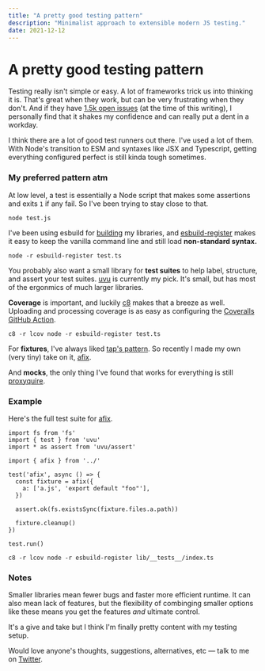```yaml
---
title: "A pretty good testing pattern"
description: "Minimalist approach to extensible modern JS testing."
date: 2021-12-12
---
```

# A pretty good testing pattern

Testing really isn't simple or easy. A lot of frameworks trick us into thinking
it is. That's great when they work, but can be very frustrating when they don't.
And if they have [1.5k open issues](https://github.com/facebook/jest) (at the
time of this writing), I personally find that it shakes my confidence and can
really put a dent in a workday.

I think there are a lot of good test runners out there. I've used a lot of them.
With Node's transition to ESM and syntaxes like JSX and Typescript, getting
everything configured perfect is still kinda tough sometimes.

### My preferred pattern atm

At low level, a test is essentially a Node script that makes some
assertions and exits `1` if any fail. So I've been trying to stay close to that.

```shell
node test.js
```

I've been using esbuild for
[building](https://github.com/sure-thing/presta/blob/main/packages/source-filesystem/package.json#L11)
my libraries, and [esbuild-register](https://github.com/egoist/esbuild-register)
makes it easy to keep the vanilla command line and still load **non-standard syntax.**

```shell
node -r esbuild-register test.ts
```

You probably also want a small library for **test suites** to help label, structure, and
assert your test suites. [uvu](https://github.com/lukeed/uvu) is currently my
pick. It's small, but has most of the ergonmics of much larger libraries.

**Coverage** is important, and luckily [c8](https://github.com/bcoe/c8) makes that a
breeze as well. Uploading and processing coverage is as easy as configuring the
[Coveralls GitHub
Action](https://github.com/coverallsapp/github-action#standard-example).

```shell
c8 -r lcov node -r esbuild-register test.ts
```

For **fixtures**, I've always liked [tap's
pattern](https://node-tap.org/docs/api/fixtures/). So recently I made my own
(very tiny) take on it, [afix](https://github.com/sure-thing/afix).

And **mocks**, the only thing I've found that works for everything is still
[proxyquire](https://github.com/thlorenz/proxyquire).

### Example

Here's the full test suite for [afix](https://github.com/sure-thing/afix).

```
import fs from 'fs'
import { test } from 'uvu'
import * as assert from 'uvu/assert'

import { afix } from '../'

test('afix', async () => {
  const fixture = afix({
    a: ['a.js', 'export default "foo"'],
  })

  assert.ok(fs.existsSync(fixture.files.a.path))

  fixture.cleanup()
})

test.run()
```

```shell
c8 -r lcov node -r esbuild-register lib/__tests__/index.ts
```

### Notes

Smaller libraries mean fewer bugs and faster more efficient runtime.
It can also mean lack of features, but the flexibility of combinging smaller
options like these means you get the features _and_ ultimate control.

It's a give and take but I think I'm finally pretty content with my testing
setup.

Would love anyone's thoughts, suggestions, alternatives, etc — talk to me on
[Twitter](https://twitter.com/estrattonbailey).
